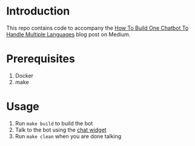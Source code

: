 # Introduction

This repo contains code to accompany the [How To Build One Chatbot To Handle Multiple Languages](https://pub.towardsai.net/how-to-build-one-chatbot-to-handle-multiple-languages-b0accd6401e2) blog post on Medium.

# Prerequisites

1. Docker
2. make

# Usage

1. Run `make build` to build the bot
2. Talk to the bot using the [chat widget](https://github.com/hsm207/moodbot_multilingual/blob/master/ui/ui.html)
3. Run `make clean` when you are done talking
